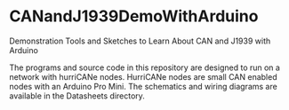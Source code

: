 # CANandJ1939DemoWithArduino
Demonstration Tools and Sketches to Learn About CAN and J1939 with Arduino

The programs and source code in this repository are designed to run on a network with hurriCANe nodes. 
HurriCANe nodes are small CAN enabled nodes with an Arduino Pro Mini. The schematics and wiring diagrams are available in the Datasheets directory.
